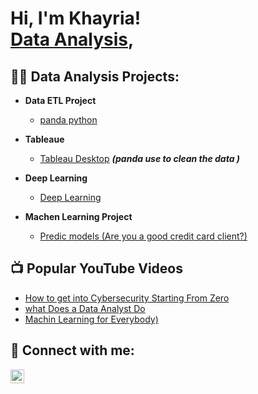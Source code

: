 <h1>Hi, I'm Khayria! <br/><a href="https://github.com/khayru">Data Analysis</a>, <a href="https://www.linkedin.com/in/khayria/"></a> 

<h2>👨‍💻 Data Analysis Projects:</h2>

- <b>Data ETL Project </b>
  - [panda python](https://github.com/khayru/Crowdfunding_ETL)
- <b> Tableaue</b>
  - [Tableau Desktop]() <b><i>(panda use to clean the data )</b></i>
- <b>Deep Learning </b>
  - [Deep Learning](https://github.com/khayru/deep-learning-challenge)
 

- <b>Machen Learning  Project</b>
  - [Predic models (Are you a good credit card client?)](https://github.com/khayru/project_4)

<h2>📺 Popular YouTube Videos</h2>

- [How to get into Cybersecurity Starting From Zero](https://www.youtube.com/watch?v=a83ASGn_V_s)
- [what Does a Data Analyst Do](https://www.youtube.com/watch?v=ywZXpfdqg1o)
- [Machin Learning for Everybody)](https://www.youtube.com/watch?v=i_LwzRVP7bg)


<h2> 🤳 Connect with me:</h2>

[<img align="left" alt="khayriaIbrahimhigo | LinkedIn" width="22px" src="https://cdn.jsdelivr.net/npm/simple-icons@v3/icons/linkedin.svg" />][linkedin]




[linkedin]:https://www.linkedin.com/in/khayria/

